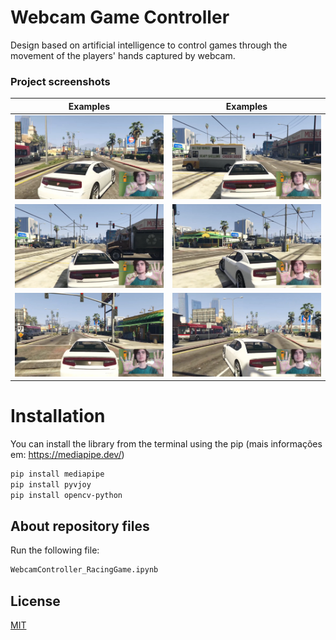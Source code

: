 # Webcam Game Controller
Design based on artificial intelligence to control games through the movement of the players' hands captured by webcam.

### Project screenshots

Examples             |  Examples
:-------------------------:|:-------------------------:
![](https://github.com/LuizAlencar17/webcam-game-controller/blob/main/screenshots/Screenshot%201.png?raw=true)  |  ![](https://github.com/LuizAlencar17/webcam-game-controller/blob/main/screenshots/Screenshot%202.png?raw=true)
![](https://github.com/LuizAlencar17/webcam-game-controller/blob/main/screenshots/Screenshot%203.png?raw=true)  |  ![](https://github.com/LuizAlencar17/webcam-game-controller/blob/main/screenshots/Screenshot%204.png?raw=true)
![](https://github.com/LuizAlencar17/webcam-game-controller/blob/main/screenshots/Screenshot%205.png?raw=true)  |  ![](https://github.com/LuizAlencar17/webcam-game-controller/blob/main/screenshots/Screenshot%206.png?raw=true)

# Installation

You can install the library from the terminal using the pip (mais informações em: https://mediapipe.dev/)


```bash
pip install mediapipe
pip install pyvjoy
pip install opencv-python
```


## About repository files

Run the following file:

```bash
WebcamController_RacingGame.ipynb
```

## License
[MIT](https://choosealicense.com/licenses/mit/)
